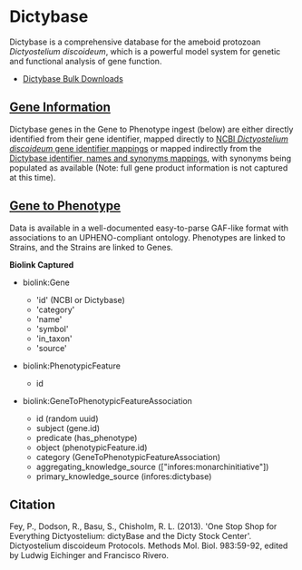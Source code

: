 # Dictybase

Dictybase is a comprehensive database for the ameboid protozoan _Dictyostelium discoideum_, which is a powerful model system for genetic and functional analysis of gene function.

* [Dictybase Bulk Downloads](http://dictybase.org/db/cgi-bin/dictyBase/download)


## [Gene Information](#gene)

Dictybase genes in the Gene to Phenotype ingest (below) are either directly identified from their gene identifier, mapped directly to [NCBI _Dictyostelium discoideum_ gene identifier mappings](https://www.ncbi.nlm.nih.gov/data-hub/gene/table/taxon/352472/) or mapped indirectly from the [Dictybase identifier, names and synonyms mappings](http://dictybase.org/Downloads/gene_information.html), with synonyms being populated as available (Note: full gene product information is not captured at this time).

## [Gene to Phenotype](#gene_to_phenotype)

Data is available in a well-documented easy-to-parse GAF-like format with associations to an UPHENO-compliant ontology. Phenotypes are linked to Strains, and the Strains are linked to Genes.

__**Biolink Captured**__

* biolink:Gene
    * 'id' (NCBI or Dictybase)
    * 'category'
    * 'name'
    * 'symbol'
    * 'in_taxon'
    * 'source'

* biolink:PhenotypicFeature
    * id

* biolink:GeneToPhenotypicFeatureAssociation
    * id (random uuid)
    * subject (gene.id)
    * predicate (has_phenotype)
    * object (phenotypicFeature.id)
    * category (GeneToPhenotypicFeatureAssociation)
    * aggregating_knowledge_source (["infores:monarchinitiative"])
    * primary_knowledge_source (infores:dictybase)


## Citation

Fey, P., Dodson, R., Basu, S., Chisholm, R. L. (2013). 'One Stop Shop for Everything Dictyostelium: dictyBase and the Dicty Stock Center'. Dictyostelium discoideum Protocols. Methods Mol. Biol. 983:59-92, edited by Ludwig Eichinger and Francisco Rivero.
